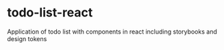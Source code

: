# todo-list-react
Application of todo list with components in react including storybooks and design tokens
